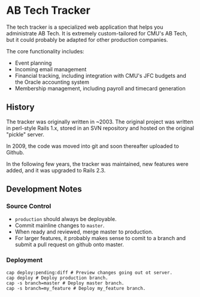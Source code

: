 AB Tech Tracker
===============

The tech tracker is a specialized web application that helps you administrate AB Tech. It is extremely custom-tailored for CMU's AB Tech, but it could probably be adapted for other production companies.

The core functionality includes:
* Event planning
* Incoming email management
* Financial tracking, including integration with CMU's JFC budgets and the Oracle accounting system
* Membership management, including payroll and timecard generation

History
-------
The tracker was originally written in ~2003. The original project was written in perl-style Rails 1.x, stored in an SVN repository and hosted on the original "pickle" server.

In 2009, the code was moved into git and soon thereafter uploaded to Github.

In the following few years, the tracker was maintained, new features were added, and it was upgraded to Rails 2.3.

Development Notes
-----------------

### Source Control

* `production` should always be deployable.
* Commit mainline changes to `master`.
* When ready and reviewed, merge master to production.
* For larger features, it probably makes sense to comit to a branch and submit a pull request on github onto master.

### Deployment

```shell
cap deploy:pending:diff # Preview changes going out ot server.
cap deploy # Deploy production branch.
cap -s branch=master # Deploy master branch.
cap -s branch=my_feature # Deploy my_feature branch.
```

